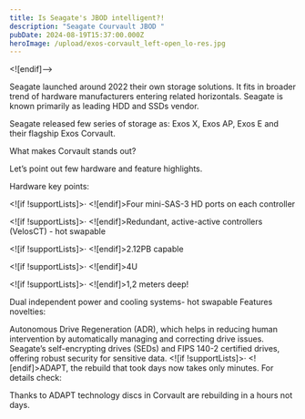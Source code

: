 ```yaml
---
title: Is Seagate's JBOD intelligent?!
description: "Seagate Courvault JBOD "
pubDate: 2024-08-19T15:37:00.000Z
heroImage: /upload/exos-corvault_left-open_lo-res.jpg
---
```

<![endif]–>

Seagate launched around 2022 their own storage solutions. It fits in broader trend of hardware manufacturers entering related horizontals. Seagate is known primarily as leading HDD and SSDs vendor.

Seagate released few series of storage as: Exos X, Exos AP, Exos E and their flagship Exos Corvault.

What makes Corvault stands out?

Let’s point out few hardware and feature highlights.

Hardware key points:

<![if !supportLists]>· <![endif]>Four mini-SAS-3 HD ports on each controller

<![if !supportLists]>· <![endif]>Redundant, active-active controllers (VelosCT) - hot swapable

<![if !supportLists]>· <![endif]>2.12PB capable

<![if !supportLists]>· <![endif]>4U

<![if !supportLists]>· <![endif]>1,2 meters deep!

Dual independent power and cooling systems- hot swapable
Features novelties:

Autonomous Drive Regeneration (ADR), which helps in reducing human intervention by automatically managing and correcting drive issues.
Seagate’s self-encrypting drives (SEDs) and FIPS 140-2 certified drives, offering robust security for sensitive data.
<![if !supportLists]>· <![endif]>ADAPT, the rebuild that took days now takes only minutes. For details check:

Thanks to ADAPT technology discs in Corvault are rebuilding in a hours not days.

